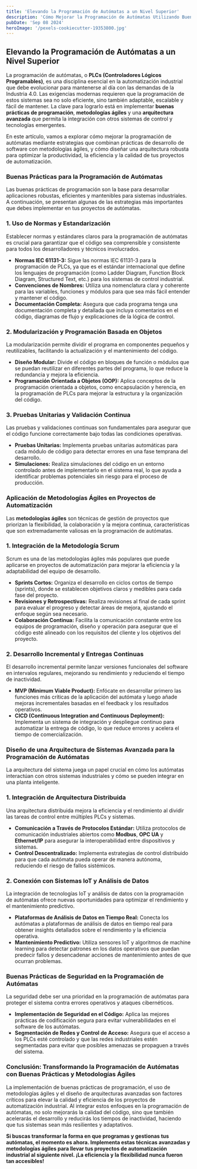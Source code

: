 ```yaml
---
title: 'Elevando la Programación de Autómatas a un Nivel Superior'
description: 'Cómo Mejorar la Programación de Autómatas Utilizando Buenas Prácticas y Metodologías Ágiles en Proyectos Industriales'
pubDate: 'Sep 08 2024'
heroImage: '/pexels-cookiecutter-19353800.jpg'
---
```




## Elevando la Programación de Autómatas a un Nivel Superior

La programación de autómatas, o **PLCs (Controladores Lógicos Programables)**, es una disciplina esencial en la automatización industrial que debe evolucionar para mantenerse al día con las demandas de la Industria 4.0. Las exigencias modernas requieren que la programación de estos sistemas sea no solo eficiente, sino también adaptable, escalable y fácil de mantener. La clave para lograrlo está en implementar **buenas prácticas de programación**, **metodologías ágiles** y una **arquitectura avanzada** que permita la integración con otros sistemas de control y tecnologías emergentes.

En este artículo, vamos a explorar cómo mejorar la programación de autómatas mediante estrategias que combinan prácticas de desarrollo de software con metodologías ágiles, y cómo diseñar una arquitectura robusta para optimizar la productividad, la eficiencia y la calidad de tus proyectos de automatización.

### **Buenas Prácticas para la Programación de Autómatas**

Las buenas prácticas de programación son la base para desarrollar aplicaciones robustas, eficientes y mantenibles para sistemas industriales. A continuación, se presentan algunas de las estrategias más importantes que debes implementar en tus proyectos de autómatas.

### **1. Uso de Normas y Estandarización**

Establecer normas y estándares claros para la programación de autómatas es crucial para garantizar que el código sea comprensible y consistente para todos los desarrolladores y técnicos involucrados.

- **Normas IEC 61131-3:** Sigue las normas IEC 61131-3 para la programación de PLCs, ya que es el estándar internacional que define los lenguajes de programación (como Ladder Diagram, Function Block Diagram, Structured Text, etc.) para los sistemas de control industrial.
- **Convenciones de Nombres:** Utiliza una nomenclatura clara y coherente para las variables, funciones y módulos para que sea más fácil entender y mantener el código.
- **Documentación Completa:** Asegura que cada programa tenga una documentación completa y detallada que incluya comentarios en el código, diagramas de flujo y explicaciones de la lógica de control.

### **2. Modularización y Programación Basada en Objetos**

La modularización permite dividir el programa en componentes pequeños y reutilizables, facilitando la actualización y el mantenimiento del código.

- **Diseño Modular:** Divide el código en bloques de función o módulos que se puedan reutilizar en diferentes partes del programa, lo que reduce la redundancia y mejora la eficiencia.
- **Programación Orientada a Objetos (OOP):** Aplica conceptos de la programación orientada a objetos, como encapsulación y herencia, en la programación de PLCs para mejorar la estructura y la organización del código.

### **3. Pruebas Unitarias y Validación Continua**

Las pruebas y validaciones continuas son fundamentales para asegurar que el código funcione correctamente bajo todas las condiciones operativas.

- **Pruebas Unitarias:** Implementa pruebas unitarias automáticas para cada módulo de código para detectar errores en una fase temprana del desarrollo.
- **Simulaciones:** Realiza simulaciones del código en un entorno controlado antes de implementarlo en el sistema real, lo que ayuda a identificar problemas potenciales sin riesgo para el proceso de producción.

### **Aplicación de Metodologías Ágiles en Proyectos de Automatización**

Las **metodologías ágiles** son técnicas de gestión de proyectos que priorizan la flexibilidad, la colaboración y la mejora continua, características que son extremadamente valiosas en la programación de autómatas.

### **1. Integración de la Metodología Scrum**

Scrum es una de las metodologías ágiles más populares que puede aplicarse en proyectos de automatización para mejorar la eficiencia y la adaptabilidad del equipo de desarrollo.

- **Sprints Cortos:** Organiza el desarrollo en ciclos cortos de tiempo (sprints), donde se establecen objetivos claros y medibles para cada fase del proyecto.
- **Revisiones y Retrospectivas:** Realiza revisiones al final de cada sprint para evaluar el progreso y detectar áreas de mejora, ajustando el enfoque según sea necesario.
- **Colaboración Continua:** Facilita la comunicación constante entre los equipos de programación, diseño y operación para asegurar que el código esté alineado con los requisitos del cliente y los objetivos del proyecto.

### **2. Desarrollo Incremental y Entregas Continuas**

El desarrollo incremental permite lanzar versiones funcionales del software en intervalos regulares, mejorando su rendimiento y reduciendo el tiempo de inactividad.

- **MVP (Minimum Viable Product):** Enfócate en desarrollar primero las funciones más críticas de la aplicación del autómata y luego añade mejoras incrementales basadas en el feedback y los resultados operativos.
- **CICD (Continuous Integration and Continuous Deployment):** Implementa un sistema de integración y despliegue continuo para automatizar la entrega de código, lo que reduce errores y acelera el tiempo de comercialización.

### **Diseño de una Arquitectura de Sistemas Avanzada para la Programación de Autómatas**

La arquitectura del sistema juega un papel crucial en cómo los autómatas interactúan con otros sistemas industriales y cómo se pueden integrar en una planta inteligente.

### **1. Integración de Arquitectura Distribuida**

Una arquitectura distribuida mejora la eficiencia y el rendimiento al dividir las tareas de control entre múltiples PLCs y sistemas.

- **Comunicación a Través de Protocolos Estándar:** Utiliza protocolos de comunicación industriales abiertos como **Modbus**, **OPC UA** y **Ethernet/IP** para asegurar la interoperabilidad entre dispositivos y sistemas.
- **Control Descentralizado:** Implementa estrategias de control distribuido para que cada autómata pueda operar de manera autónoma, reduciendo el riesgo de fallos sistémicos.

### **2. Conexión con Sistemas IoT y Análisis de Datos**

La integración de tecnologías IoT y análisis de datos con la programación de autómatas ofrece nuevas oportunidades para optimizar el rendimiento y el mantenimiento predictivo.

- **Plataformas de Análisis de Datos en Tiempo Real:** Conecta los autómatas a plataformas de análisis de datos en tiempo real para obtener insights detallados sobre el rendimiento y la eficiencia operativa.
- **Mantenimiento Predictivo:** Utiliza sensores IoT y algoritmos de machine learning para detectar patrones en los datos operativos que puedan predecir fallos y desencadenar acciones de mantenimiento antes de que ocurran problemas.

### **Buenas Prácticas de Seguridad en la Programación de Autómatas**

La seguridad debe ser una prioridad en la programación de autómatas para proteger el sistema contra errores operativos y ataques cibernéticos.

- **Implementación de Seguridad en el Código:** Aplica las mejores prácticas de codificación segura para evitar vulnerabilidades en el software de los autómatas.
- **Segmentación de Redes y Control de Acceso:** Asegura que el acceso a los PLCs esté controlado y que las redes industriales estén segmentadas para evitar que posibles amenazas se propaguen a través del sistema.

### **Conclusión: Transformando la Programación de Autómatas con Buenas Prácticas y Metodologías Ágiles**

La implementación de buenas prácticas de programación, el uso de metodologías ágiles y el diseño de arquitecturas avanzadas son factores críticos para elevar la calidad y eficiencia de los proyectos de automatización industrial. Al integrar estos enfoques en la programación de autómatas, no solo mejorarás la calidad del código, sino que también acelerarás el desarrollo y reducirás los tiempos de inactividad, haciendo que tus sistemas sean más resilientes y adaptativos.

**Si buscas transformar la forma en que programas y gestionas tus autómatas, el momento es ahora. Implementa estas técnicas avanzadas y metodologías ágiles para llevar tus proyectos de automatización industrial al siguiente nivel. ¡La eficiencia y la flexibilidad nunca fueron tan accesibles!**